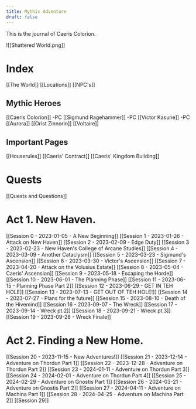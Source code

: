 ```yaml
---
title: Mythic Adventure
draft: false
---
```

 
This is the journal of Caeris Colorion.

![[Shattered World.png]]

# Index

[[The World]]
[[Locations]]
[[NPC's]]

## Mythic Heroes
[[Caeris Colorion]] -PC
[[Sigmund Ragehammer]] -PC
[[Victor Kasune]] -PC
[[Aurora]]
[[Orist Zinnorin]]
[[Voltaire]]

## Important Pages
[[Houserules]]
[[Caeris' Contract]]
[[Caeris' Kingdom Building]]

# Quests
[[Quests and Questions]]

#  Act 1. New Haven.

[[Session 0 - 2023-01-05 - A New Beginning]]
[[Session 1 - 2023-01-26 - Attack on New Haven]]
[[Session 2 - 2023-02-09 - Edge Duty]]
[[Session 3 - 2023-02-23 - New Haven's College of Arcane Studies]]
[[Session 4 - 2023-03-09 - Another Cataclysm]]
[[Session 5 - 2023-03-23 - Sigmund's Ascension]]
[[Session 6 - 2023-03-30 - Victor's Ascension]]
[[Session 7 - 2023-04-20 - Attack on the Volusius Estate]]
[[Session 8 - 2023-05-04 - Caeris' Ascension]]
[[Session 9 - 2023-05-18 - Escaping the Horde]]
[[Session 10 - 2023-06-01 - The Planning Phase]]
[[Session 11 - 2023-06-15 - Planning Phase Part 2]]
[[Session 12 - 2023-06-29 - GET IN TEH HOLE]]
[[Session 13 - 2023-07-13 - GET OUT OF TEH HOLE!]]
[[Session 14 - 2023-07-27 - Plans for the future]]
[[Session 15 - 2023-08-10 - Death of the Hivemind]]
[[Session 16 - 2023-09-07 - The Wreck]]
[[Session 17 - 2023-09-14 - Wreck pt.2]]
[[Session 18 - 2023-09-21 - Wreck pt.3]]
[[Session 19 - 2023-09-28 - Wreck Finale]]


# Act 2. Finding a New Home.
[[Session 20 - 2023-11-15 - New Adventures!]]
[[Session 21 - 2023-12-14 - Adventure on Thordun Part 1]]
[[Session 22 - 2023-12-28 - Adventure on Thordun Part 2]]
[[Session 23 - 2024-01-11 - Adventure on Thordun Part 3]]
[[Session 24 - 2024-02-01 - Adventure on Thordun Part 4]]
[[Session 25 - 2024-02-29 - Adventure on Gnostis Part 1]]
[[Session 26 - 2024-03-21 - Adventure on Gnostis Part 2]]
[[Session 27 - 2024-04-11 - Adventure on Machina Part 1]]
[[Session 28 - 2024-04-25 - Adventure on Machina Part 2]]
[[Session 29]]
